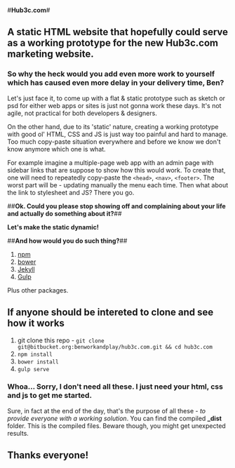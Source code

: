 #**Hub3c.com**#
## A static HTML website that hopefully could serve as a working prototype for the new Hub3c.com marketing website. ##

### So why the heck would you add even more work to yourself which has caused __even more delay__ in your delivery time, Ben? ###

Let's just face it, to come up with a flat & static prototype such as sketch or psd for either web apps or sites is just not gonna work these days. It's not agile, not practical for both developers & designers. 

On the other hand, due to its 'static' nature, creating a working prototype with good ol' HTML, CSS and JS is just way too painful and hard to manage. Too much copy-paste situation everywhere and before we know we don't know anymore which one is what. 

For example imagine a multiple-page web app with an admin page with sidebar links that are suppose to show how this would work. To create that, one will need to repeatedly copy-paste the `<head>`, `<nav>`, `<footer>`. The worst part will be - updating manually the menu each time. Then what about the link to stylesheet and JS? There you go. 

##**Ok. Could you please stop showing off and complaining about your life and actually do something about it?**##

**Let's make the static dynamic!** 

##**And how would you do such thing?**##

1. [npm](https://www.npmjs.com/)
2. [bower](https://bower.io/)
3. [Jekyll](https://jekyllrb.com/)
4. [Gulp](http://gulpjs.com/)

Plus other packages.

## If anyone should be intereted to clone and see how it works ##

1. git clone this repo - `git clone git@bitbucket.org:benworkandplay/hub3c.com.git && cd hub3c.com`
3. `npm install`
4. `bower install`
5. `gulp serve`

### Whoa...  Sorry, I don't need all these. I just need your html, css and js to get me started. ###

Sure, in fact at the end of the day, that's the purpose of all these - _to provide everyone with a working solution_. You can find the compiled **_dist** folder. This is the compiled files. Beware though, you might get unexpected results. 

## Thanks everyone! ##